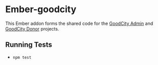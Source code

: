 # Ember-goodcity

This Ember addon forms the shared code for the [GoodCity Admin](https://github.com/crossroads/goodcity.admin) and [GoodCity Donor](https://github.com/crossroads/goodcity.donor) projects.

## Running Tests

* `npm test`
